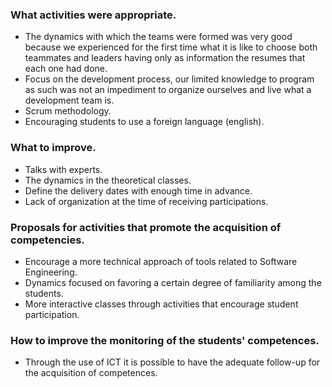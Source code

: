 ### What activities were appropriate.
  * The dynamics with which the teams were formed was very good because we experienced for the first time what it is like to choose both teammates and leaders having only as information the resumes that each one had done.
  * Focus on the development process, our limited knowledge to program as such was not an impediment to organize ourselves and live what a development team is.
  * Scrum methodology.
  * Encouraging students to use a foreign language (english).
### What to improve.
  * Talks with experts.
  * The dynamics in the theoretical classes.
  * Define the delivery dates with enough time in advance.
  * Lack of organization at the time of receiving participations.
### Proposals for activities that promote the acquisition of competencies.
* Encourage a more technical approach of tools related to Software Engineering.
* Dynamics focused on favoring a certain degree of familiarity among the students.
* More interactive classes through activities that encourage student participation.
### How to improve the monitoring of the students' competences.
* Through the use of ICT it is possible to have the adequate follow-up for the acquisition of competences.
